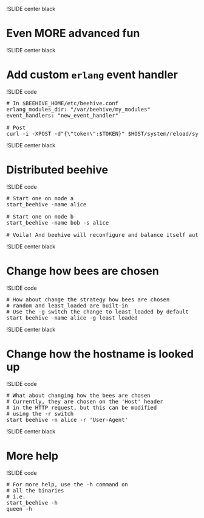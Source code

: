 !SLIDE center black
# Even MORE advanced fun #

!SLIDE center black
# Add custom `erlang` event handler

!SLIDE code
<pre class="sunburst"><span class="Comment"><span class="Comment">#</span> In $BEEHIVE_HOME/etc/beehive.conf</span>&#x000A;erlang_modules_dir: <span class="String"><span class="String">&quot;</span>/var/beehive/my_modules<span class="String">&quot;</span></span>&#x000A;event_handlers: <span class="String"><span class="String">&quot;</span>new_event_handler<span class="String">&quot;</span></span>&#x000A;&#x000A;<span class="Comment"><span class="Comment">#</span> Post</span>&#x000A;curl -i -XPOST -d<span class="String"><span class="String">&quot;</span>{<span class="Constant">\&quot;</span>token<span class="Constant">\&quot;</span>:<span class="Variable"><span class="Variable">$</span>TOKEN</span>}<span class="String">&quot;</span></span> <span class="Variable"><span class="Variable">$</span>HOST</span>/system/reload/system</pre>

!SLIDE center black
# Distributed beehive #

!SLIDE code
<pre class="sunburst"><span class="Comment"><span class="Comment">#</span> Start one on node a</span>&#x000A;start_beehive -name alice&#x000A;&#x000A;<span class="Comment"><span class="Comment">#</span> Start one on node b</span>&#x000A;start_beehive -name bob -s alice&#x000A;&#x000A;<span class="Comment"><span class="Comment">#</span> Voila! And beehive will reconfigure and balance itself automagically</span></pre>

!SLIDE center black
# Change how bees are chosen #

!SLIDE code
<pre class="sunburst"><span class="Comment"><span class="Comment">#</span> How about change the strategy how bees are chosen</span>&#x000A;<span class="Comment"><span class="Comment">#</span> random and least_loaded are built-in</span>&#x000A;<span class="Comment"><span class="Comment">#</span> Use the -g switch the change to least_loaded by default</span>&#x000A;start_beehive -name alice -g least_loaded</pre>

!SLIDE center black
# Change how the hostname is looked up #

!SLIDE code
<pre class="sunburst"><span class="Comment"><span class="Comment">#</span> What about changing how the bees are chosen</span>&#x000A;<span class="Comment"><span class="Comment">#</span> Currently, they are chosen on the 'Host' header</span>&#x000A;<span class="Comment"><span class="Comment">#</span> in the HTTP request, but this can be modified</span>&#x000A;<span class="Comment"><span class="Comment">#</span> using the -r switch</span>&#x000A;start_beehive -n alice -r <span class="String"><span class="String">'</span>User-Agent<span class="String">'</span></span></pre>

!SLIDE center black
# More help #

!SLIDE code
<pre class="sunburst"><span class="Comment"><span class="Comment">#</span> For more help, use the -h command on</span>&#x000A;<span class="Comment"><span class="Comment">#</span> all the binaries</span>&#x000A;<span class="Comment"><span class="Comment">#</span> i.e.</span>&#x000A;start_beehive -h&#x000A;queen -h</pre>

